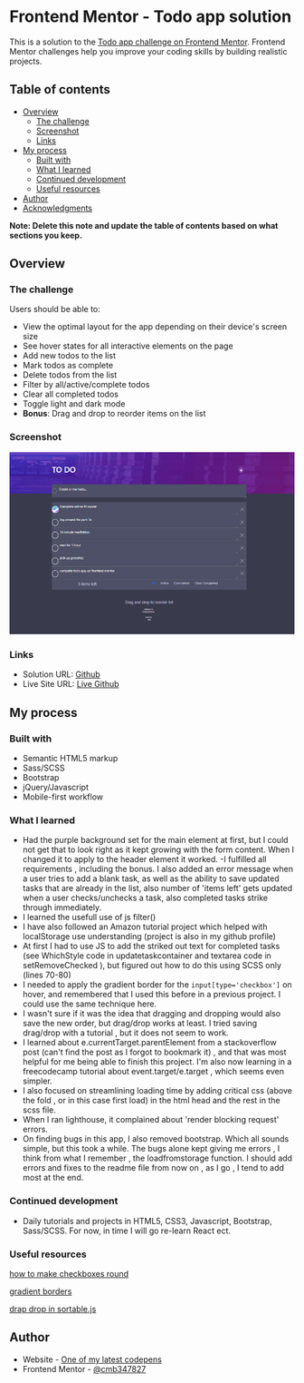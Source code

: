 # Frontend Mentor - Todo app solution

This is a solution to the [Todo app challenge on Frontend Mentor](https://www.frontendmentor.io/challenges/todo-app-Su1_KokOW). Frontend Mentor challenges help you improve your coding skills by building realistic projects. 

## Table of contents

- [Overview](#overview)
  - [The challenge](#the-challenge)
  - [Screenshot](#screenshot)
  - [Links](#links)
- [My process](#my-process)
  - [Built with](#built-with)
  - [What I learned](#what-i-learned)
  - [Continued development](#continued-development)
  - [Useful resources](#useful-resources)
- [Author](#author)
- [Acknowledgments](#acknowledgments)

**Note: Delete this note and update the table of contents based on what sections you keep.**

## Overview

### The challenge

Users should be able to:

- View the optimal layout for the app depending on their device's screen size
- See hover states for all interactive elements on the page
- Add new todos to the list
- Mark todos as complete
- Delete todos from the list
- Filter by all/active/complete todos
- Clear all completed todos
- Toggle light and dark mode
- **Bonus**: Drag and drop to reorder items on the list

### Screenshot

![screenshot](./images/screenshot.PNG "screenshot")

### Links

- Solution URL: [Github](https://github.com/cmb347827/todo-app-main)
- Live Site URL: [Live Github](https://cmb347827.github.io/todo-app-main/)

## My process

### Built with

- Semantic HTML5 markup
- Sass/SCSS
- Bootstrap
- jQuery/Javascript
- Mobile-first workflow


### What I learned
  - Had the purple background set for the main element at first, but I could not get that to look right as it kept growing with the form content. When I changed it to apply to the header element it worked.
  -I fulfilled all requirements , including the bonus. I also added an error message when a user tries to add a blank task, as well as the ability to save updated tasks that are already in the list, also number of 'items left' gets updated when a user checks/unchecks a task, also completed tasks strike through immediately.
  - I learned the usefull use of js filter()
  - I have also followed an Amazon tutorial project which helped with localStorage use understanding (project is also in my github profile)
  - At first I had to use JS to add the striked out text for completed tasks (see WhichStyle code in updatetaskcontainer and textarea code in setRemoveChecked ), but figured out how to do this using SCSS only (lines 70-80)
  - I needed to apply the gradient border for the `input[type='checkbox']` on hover, and remembered that I used this before in a previous project.
    I could use the same technique here.
  - I wasn't sure if it was the idea that dragging and dropping would also save the new order, but drag/drop works at least. I tried saving drag/drop with a tutorial , but it does not seem to work.
  - I learned about e.currentTarget.parentElement from a stackoverflow post (can't find the post as I forgot to bookmark it) , and that was most helpful for me being able to finish this project.  I'm also now learning in a freecodecamp tutorial about event.target/e.target , which seems even simpler.
  - I also focused on streamlining loading time by adding critical css (above the fold , or in this case first load) in the html head and the rest in the scss file.
  - When I ran lighthouse, it complained about 'render blocking request' errors.
  - On finding bugs in this app, I also removed bootstrap. Which all sounds simple, but this took a while. The bugs alone kept giving me errors , I think from what I remember , the loadfromstorage function.  I should add errors and fixes to the readme file from now on , as I go , I tend to add most at the end. 

### Continued development

- Daily tutorials and projects in HTML5, CSS3, Javascript, Bootstrap, Sass/SCSS. For now, in time I will go re-learn React ect.

### Useful resources

[how to make checkboxes round](https://stackoverflow.com/questions/29617200/how-to-make-checkboxes-rounded)

[gradient borders](https://codyhouse.co/nuggets/css-gradient-borders)

[drap drop in sortable.js](https://www.ma-no.org/en/programming/javascript/sorting-elements-with-sortablejs-and-storing-them-in-localstorage)

## Author

- Website - [One of my latest codepens](https://codepen.io/cynthiab72/pen/oNybYON)
- Frontend Mentor - [@cmb347827](https://www.frontendmentor.io/profile/cmb347827)

